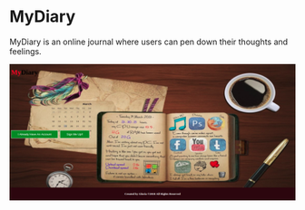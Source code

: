 # MyDiary
MyDiary is an online journal where users can pen down their thoughts and feelings.


![home page screenshot](home.png)
